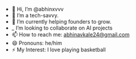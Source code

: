 - 👋 Hi, I’m @abhinxvvv
- 👀 I’m a tech-savvy.
- 🌱 I’m currently helping founders to grow.
- *_* I’m looking to collaborate on AI projects
- 📫 How to reach me: abhinavkale24@gmail.com
- 😄 Pronouns: he/him
- ⚡ My Interest: I love playing basketball

<!---
abhinxvvv/abhinxvvv is a ✨ special ✨ repository because its `README.md` (this file) appears on your GitHub profile.
You can click the Preview link to take a look at your changes.
--->
